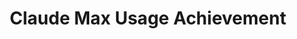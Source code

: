 ---
title: "Claude Max Usage Achievement"
content: |
    Big day! I finally hit the usage limits for Claude Max. I have achieved this important milestone by getting Claude massively confused about whether <a href="https://github.com/emily-flambe/chesscom-helper">chesscom-helper</a> is a Django app or not.
publishDate: 29 Jun 2025
publishTime: "8:49 AM"
tags: ["claude", "ai", "chesscomhelper", "fail"]
color: "#1a4d3a"
---